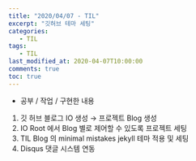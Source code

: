 ```yaml
---
title: "2020/04/07 - TIL"
excerpt: "깃허브 테마 세팅"
categories: 
   - TIL
tags:
   - TIL
last_modified_at: 2020-04-07T10:00:00
comments: true
toc: true
---
```


* 공부 / 작업 / 구현한 내용
1. 깃 허브 블로그 IO 생성 → 프로젝트 Blog 생성
2. IO Root 에서 Blog 별로 제어할 수 있도록 프로젝트 세팅
3. TIL Blog 의 minimal mistakes jekyll 테마 적용 및 세팅
4. Disqus 댓글 시스템 연동
